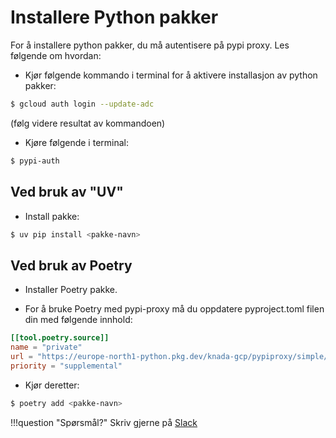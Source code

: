 # Installere Python pakker
For å installere python pakker, du må autentisere på pypi proxy. Les følgende om hvordan:

- Kjør følgende kommando i terminal for å aktivere installasjon av python pakker:
```sh
$ gcloud auth login --update-adc 
```
(følg videre resultat av kommandoen)
- Kjøre følgende i terminal:
```sh
$ pypi-auth
```

## Ved bruk av "UV"

- Install pakke:
```sh
$ uv pip install <pakke-navn>
```


## Ved bruk av Poetry

- Installer Poetry pakke.

- For å bruke Poetry med pypi-proxy må du oppdatere pyproject.toml filen din med følgende innhold:
```toml
[[tool.poetry.source]]
name = "private"
url = "https://europe-north1-python.pkg.dev/knada-gcp/pypiproxy/simple/"
priority = "supplemental"
```

- Kjør deretter: 
```sh
$ poetry add <pakke-navn>
```

!!!question "Spørsmål?"
    Skriv gjerne på [Slack](https://nav-it.slack.com/archives/C0859E82VA6)